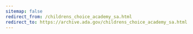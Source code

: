 ```yaml
---
sitemap: false 
redirect_from: /childrens_choice_academy_sa.html 
redirect_to: https://archive.ada.gov/childrens_choice_academy_sa.html 
---
```

